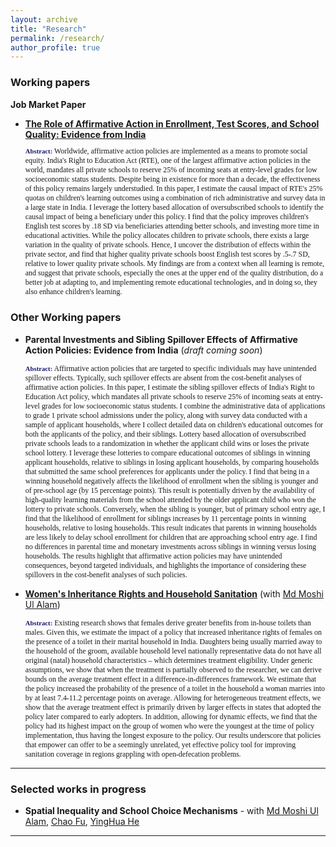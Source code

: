 ```yaml
---
layout: archive
title: "Research"
permalink: /research/
author_profile: true
---
```

<!-- Jump to:
- [Working papers](#working-papers)
- [Selected works in progress](#selected-works-in-progress)
- [Publications](#publications) -->

### Working papers <a name="working-papers"></a>

**Job Market Paper**
- [**The Role of Affirmative Action in Enrollment, Test Scores, and School Quality: Evidence from India**](/papers/JMP_Agarwal_UWMadison.pdf)
    <p style="font-size: 85%; font-family:Verdana; width=80%;"> <strong style="font-size:90%; color:midnightblue;">Abstract:</strong> Worldwide, affirmative action policies are implemented as a means to promote social equity. India's Right to Education Act (RTE), one of the largest affirmative action policies in the world, mandates all private schools to reserve 25% of incoming seats at entry-level grades for low socioeconomic status students. Despite being in existence for more than a decade, the effectiveness of this policy remains largely understudied. In this paper, I estimate the causal impact of RTE's 25% quotas on children's learning outcomes using a combination of rich administrative and survey data in a large state in India. I leverage the lottery based allocation of oversubscribed schools to identify the causal impact of being a beneficiary under this policy. I find that the policy improves children's English test scores by .18 SD via beneficiaries attending better schools, and investing more time in educational activities. While the policy allocates children to private schools, there exists a large variation in the quality of private schools. Hence, I uncover the distribution of effects within the private sector, and find that higher quality private schools boost English test scores by .5-.7 SD, relative to lower quality private schools. My findings are from a context when all learning is remote, and suggest that private schools, especially the ones at the upper end of the quality distribution, do a better job at adapting to, and implementing remote educational technologies, and in doing so, they also enhance children's learning. </p>

### Other Working papers <a name="other-working-papers"></a>

- **Parental Investments and Sibling Spillover Effects of Affirmative Action Policies: Evidence from India** (*draft coming soon*)

    <p style="font-size: 85%; font-family:Verdana; width=80%;"> <strong style="font-size:90%; color:midnightblue;">Abstract:</strong> Affirmative action policies that are targeted to specific individuals may have unintended spillover effects. Typically, such spillover effects are absent from the cost-benefit analyses of affirmative action policies. In this paper, I estimate the sibling spillover effects of India's Right to Education Act policy, which mandates all private schools to reserve 25% of incoming seats at entry-level grades for low socioeconomic status students. I combine the administrative data of applications to grade 1 private school admissions under the policy, along with survey data conducted with a sample of applicant households, where I collect detailed data on children's educational outcomes for both the applicants of the policy, and their siblings. Lottery based allocation of oversubscribed private schools leads to a randomization in whether the applicant child wins or loses the private school lottery. I leverage these lotteries to compare educational outcomes of siblings in winning applicant households, relative to siblings in losing applicant households, by comparing households that submitted the same school preferences for applicants under the policy. I find that being in a winning household negatively affects the likelihood of enrollment when the sibling is younger and of pre-school age (by 15 percentage points). This result is potentially driven by the availability of high-quality learning materials from the school attended by the older applicant child who won the lottery to private schools. Conversely, when the sibling is younger, but of primary school entry age, I find that the likelihood of enrollment for siblings increases by 11 percentage points in winning households, relative to losing households. This result indicates that parents in winning households are less likely to delay school enrollment for children that are approaching school entry age. I find no differences in parental time and monetary investments across siblings in winning versus losing households. The results highlight that affirmative action policies may have unintended consequences, beyond targeted individuals, and highlights the importance of considering these spillovers in the cost-benefit analyses of such policies.</p> 


- [**Women's Inheritance Rights and Household Sanitation**](https://moshialam.github.io/papers/Agarwal_Alam_sanitation.pdf) (with [Md Moshi Ul Alam](https://moshialam.github.io)) 

     <p style="font-size: 85%; font-family:Verdana; width=80%;"> <strong style="font-size:90%; color:midnightblue;">Abstract:</strong> Existing research shows that females derive greater benefits from in-house toilets than males. Given this, we estimate the impact of a policy that increased inheritance rights of females on the presence of a toilet in their marital household in India. Daughters being usually married away to the household of the groom, available household level nationally representative data do not have all original (natal) household characteristics – which determines treatment eligibility. Under generic assumptions, we show that when the treatment is partially observed to the researcher, we can derive bounds on the average treatment effect in a difference-in-differences framework. We estimate that the policy increased the probability of the presence of a toilet in the household a woman marries into by at least 7.4-11.2 percentage points on average. Allowing for heterogeneous treatment effects, we show that the average treatment effect is primarily driven by larger effects in states that adopted the policy later compared to early adopters. In addition, allowing for dynamic effects, we find that the policy had its highest impact on the group of women who were the youngest at the time of policy implementation, thus having the longest exposure to the policy. Our results underscore that policies that empower can offer to be a seemingly unrelated, yet effective policy tool for improving sanitation coverage in regions grappling with open-defecation problems.</p>

---

### Selected works in progress <a name="selected-works-in-progress"></a>
<!-- a comment -->
- **Spatial Inequality and School Choice Mechanisms** - with [Md Moshi Ul Alam](https://moshialam.github.io), [Chao Fu](https://users.ssc.wisc.edu/~cfu/), [YingHua He](https://sites.google.com/site/yinghuahe/)

---
